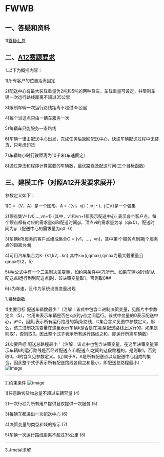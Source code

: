 # FWWB

## 一、答疑和资料

1)[答疑汇总](http://note.youdao.com/noteshare?id=d0ac87df151de147f2125cd773b8c3c4&sub=8AE1083ACA0B4127A42CC91729C98DA5)

## 二、[A12赛题要求](http://www.fwwb.org.cn/topic/show/2fcdcc6a-2d7a-41ee-ba40-acf5d3b68378)
1.以下为概括内容：

1)所有客户的位置距离固定

2)配送中心有最大装载重量为2吨和5吨的两种货车，车载重量可设定，并限制车辆一次运行路线距离不超过35公里

3)限制车辆一次运行路线距离不超过35公里

4)每个派送点只由一辆车服务一次

5)每辆车只能服务一条路线

6)车辆一律由配送中心出发，完成任务后返回配送中心，快递车辆配送过程中无装货，只考虑卸货

7)车辆每小时行驶距离为10千米(车速固定)

8)通过算法和程序计算需要的车辆数，最优路径及配送时间(三个目标函数)



## 三、建模工作（对照A12开发要求展开）

参数定义如下：

1)G =（V，A）是一个图形，A = {（vi，vj）：i≠j ˄ i，j∈V}是一个弧集

2)顶点集V={v0,...,vn+1} (其中，v1和vn+1都表示配送中心) 表示各个客户点。每个顶点都有对应的需求量qi和配送时间gi，顶点vi的需求量为qi（qi≥0），配送时间为gi（配送中心的需求量为q0=0）

3)车辆k所服务的客户点组成集合C = {v1，...，vn}，其中第i个服务点到第j个服务点的距离为dij

4)可用汽车集合为K={k1,k2,...kn},其中ki=(i,qmax),qmax为最大载重量且qmax∈{2，5}

5)##公式中有一个二进制决策变量，如约束条件中(7)所示。如果车辆k被分配从配送点i运行到到配送点j时，该决策变量取1，否则取0##

6)s为车速，且作为系统设置变量出现


1.目标函数


1)主要目标:配送车辆数最少
'（注解：该式中包含二进制决策变量，见图片中参数定义（5），它用来表示车辆是否在x点到y点之间运行。该式中变量的0表示配送中心，j∈C，因此j表示所有运行路线的第j条路线，C集合含义见图中参数定义。那么，该二进制决策变量在这里表示车辆k是否是在第j条配送路线上运行的，如果是则取1，否则取0。因此整个式子表示所有运行路线之和，即运行所需车辆数）'


2)次要目标:配送总路程最小
'（注解：该式中也包含决策变量，在这里决策变量表示车辆k的运行路线是否经过配送点i和配送点j之间的这段路程的，是则取1，否则取0。d的含义见参数定义。(i,j)属于A，A是所有配送点以及配送中心组成的集合，因此整个式子表示所有配送路线各段之和最小，即配送总路程最小）'
![image](https://images.gitee.com/uploads/images/2020/0202/115958_519a4538_5189209.jpeg)

***
2.约束条件
![image](https://images.gitee.com/uploads/images/2020/0202/120021_8c0d2dbb_5189209.jpeg)

1)任意路线货物总量不超过车辆容量                     (4)

2)一次行程为所有用户提供且仅提供一次服务             (5)

3)每辆车都进出一次配送中心                           (6)

4)决策变量的类型和域的指示                           (7)

5)车辆一次运行路线距离不超过35公里                   (8)

  

***
3.Jmetal求解


